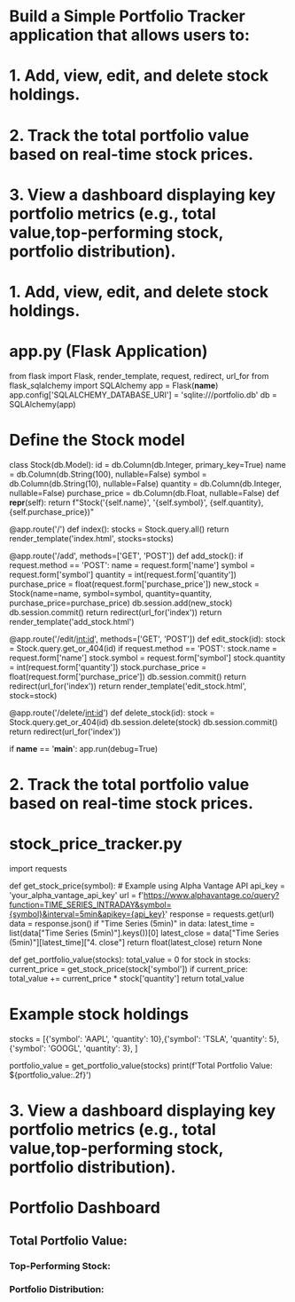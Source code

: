 # Build a Simple Portfolio Tracker application that allows users to:
# 1. Add, view, edit, and delete stock holdings.
# 2. Track the total portfolio value based on real-time stock prices.
# 3. View a dashboard displaying key portfolio metrics (e.g., total value,top-performing stock, portfolio distribution).

# 1. Add, view, edit, and delete stock holdings.

# app.py (Flask Application)

from flask import Flask, render_template, request, redirect, url_for
from flask_sqlalchemy import SQLAlchemy
app = Flask(__name__)
app.config['SQLALCHEMY_DATABASE_URI'] = 'sqlite:///portfolio.db'
db = SQLAlchemy(app)

# Define the Stock model
class Stock(db.Model):
    id = db.Column(db.Integer, primary_key=True)
    name = db.Column(db.String(100), nullable=False)
    symbol = db.Column(db.String(10), nullable=False)
    quantity = db.Column(db.Integer, nullable=False)
    purchase_price = db.Column(db.Float, nullable=False)
    def __repr__(self):
        return f"Stock('{self.name}', '{self.symbol}', {self.quantity}, {self.purchase_price})"

@app.route('/')
def index():
    stocks = Stock.query.all()
    return render_template('index.html', stocks=stocks)

@app.route('/add', methods=['GET', 'POST'])
def add_stock():
    if request.method == 'POST':
        name = request.form['name']
        symbol = request.form['symbol']
        quantity = int(request.form['quantity'])
        purchase_price = float(request.form['purchase_price'])
        new_stock = Stock(name=name, symbol=symbol, quantity=quantity, purchase_price=purchase_price)
        db.session.add(new_stock)
        db.session.commit()
        return redirect(url_for('index'))
    return render_template('add_stock.html')

@app.route('/edit/<int:id>', methods=['GET', 'POST'])
def edit_stock(id):
    stock = Stock.query.get_or_404(id)
    if request.method == 'POST':
        stock.name = request.form['name']
        stock.symbol = request.form['symbol']
        stock.quantity = int(request.form['quantity'])
        stock.purchase_price = float(request.form['purchase_price'])
        db.session.commit()
        return redirect(url_for('index'))
    return render_template('edit_stock.html', stock=stock)

@app.route('/delete/<int:id>')
def delete_stock(id):
    stock = Stock.query.get_or_404(id)
    db.session.delete(stock)
    db.session.commit()
    return redirect(url_for('index'))

if __name__ == '__main__':
    app.run(debug=True)


# 2. Track the total portfolio value based on real-time stock prices.

# stock_price_tracker.py

import requests

def get_stock_price(symbol):
    # Example using Alpha Vantage API
    api_key = 'your_alpha_vantage_api_key'
    url = f'https://www.alphavantage.co/query?function=TIME_SERIES_INTRADAY&symbol={symbol}&interval=5min&apikey={api_key}'
    response = requests.get(url)
    data = response.json()
    if "Time Series (5min)" in data:
        latest_time = list(data["Time Series (5min)"].keys())[0]
        latest_close = data["Time Series (5min)"][latest_time]["4. close"]
        return float(latest_close)
    return None

def get_portfolio_value(stocks):
    total_value = 0
    for stock in stocks:
        current_price = get_stock_price(stock['symbol'])
        if current_price:
            total_value += current_price * stock['quantity']
    return total_value

# Example stock holdings
stocks = [{'symbol': 'AAPL', 'quantity': 10},{'symbol': 'TSLA', 'quantity': 5},{'symbol': 'GOOGL', 'quantity': 3},
]

portfolio_value = get_portfolio_value(stocks)
print(f'Total Portfolio Value: ${portfolio_value:.2f}')


# 3. View a dashboard displaying key portfolio metrics (e.g., total value,top-performing stock, portfolio distribution).

<!-- dashboard.html -->

<!DOCTYPE html>
<html lang="en">
<head>
    <meta charset="UTF-8">
    <meta name="viewport" content="width=device-width, initial-scale=1.0">
    <title>Portfolio Dashboard</title>
    <script src="https://cdn.jsdelivr.net/npm/chart.js"></script>
</head>
<body>
    <h1>Portfolio Dashboard</h1>
    <div>
        <h2>Total Portfolio Value: <span id="total-value"></span></h2>
        <h3>Top-Performing Stock: <span id="top-stock"></span></h3>
        <h3>Portfolio Distribution:</h3>
        <canvas id="distribution-chart" width="400" height="200"></canvas>
    </div>
    <script>
        // Sample data (replace with dynamic data from backend)
        const portfolioData = [
            {symbol: 'AAPL', quantity: 10, price: 145},
            {symbol: 'TSLA', quantity: 5, price: 720},
            {symbol: 'GOOGL', quantity: 3, price: 2800}
        ];
        // Calculate total value
        let totalValue = 0;
        portfolioData.forEach(stock => {
            totalValue += stock.price * stock.quantity;
        });
        document.getElementById('total-value').textContent = `$${totalValue.toFixed(2)}`;
        // Find the top-performing stock
        let topStock = portfolioData.reduce((top, current) => {
            const currentValue = current.price * current.quantity;
            return (currentValue > top.value) ? {symbol: current.symbol, value: currentValue} : top;
        }, {value: 0});
        document.getElementById('top-stock').textContent = topStock.symbol;
        // Prepare data for chart
        const labels = portfolioData.map(stock => stock.symbol);
        const data = portfolioData.map(stock => stock.price * stock.quantity);
        const ctx = document.getElementById('distribution-chart').getContext('2d');
        const chart = new Chart(ctx, {
            type: 'pie',
            data: {
                labels: labels,
                datasets: [{
                    label: 'Portfolio Distribution',
                    data: data,
                    backgroundColor: ['#FF5733', '#33FF57', '#3357FF'],
                    borderColor: ['#C70039', '#28B463', '#2980B9'],
                    borderWidth: 1
                }]
            }
        });
    </script>
</body>
</html>
